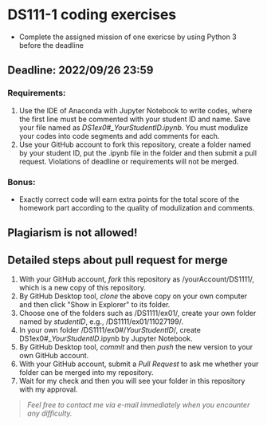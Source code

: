 # DS111-1 coding exercises

- Complete the assigned mission of one exericse by using Python 3 before the deadline

## Deadline: 2022/09/26 23:59

### Requirements:
1. Use the IDE of Anaconda with Jupyter Notebook to write codes, where the first line must be commented with your student ID and name. Save your file named as *DS1ex0#_YourStudentID.ipynb*. You must modulize your codes into code segments and add comments for each.
2. Use your GitHub account to fork this repository, create a folder named by your student ID, put the .ipynb file in the folder and then submit a pull request. Violations of deadline or requirements will not be merged.

### Bonus:
- Exactly correct code will earn extra points for the total score of the homework part according to the quality of modulization and comments.

## Plagiarism is not allowed!

## Detailed steps about pull request for merge ##
1. With your GitHub account, *fork* this repository as /yourAccount/DS1111/, which is a new copy of this repository.
2. By GitHub Desktop tool, *clone* the above copy on your own computer and then click "Show in Explorer" to its folder.
3. Choose one of the folders such as /DS1111/ex01/, create your own folder named by *studentID*, e.g., /DS1111/ex01/11027199/.
4. In your own folder /DS1111/ex0#/*YourStudentID*/, create DS1ex0#_*YourStudentID*.ipynb by Jupyter Notebook. 
5. By GitHub Desktop tool, *commit* and then *push* the new version to your own GitHub account.
6. With your GitHub account, submit a *Pull Request* to ask me whether your folder can be merged into my repository.
7. Wait for my check and then you will see your folder in this repository with my approval.

> *Feel free to contact me via e-mail immediately when you encounter any difficulty.*
